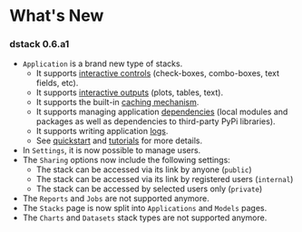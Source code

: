 # What's New

### dstack 0.6.a1

* `Application` is a brand new type of stacks.
  * It supports [interactive controls](../concepts/controls.md) \(check-boxes, combo-boxes, text fields, etc\).
  * It supports [interactive outputs](../concepts/outputs.md) \(plots, tables, text\).
  * It supports the built-in [caching mechanism](../concepts/caching.md).
  * It supports managing application [dependencies](../concepts/dependencies.md) \(local modules and packages as well as dependencies to third-party PyPi libraries\).
  * It supports writing application [logs](../concepts/logging.md).
  * See [quickstart](../quickstart.md) and [tutorials](../tutorials/) for more details.
* In `Settings`, it is now possible to manage users.
* The `Sharing` options now include the following settings:
  * The stack can be accessed via its link by anyone \(`public`\)
  * The stack can be accessed via its link by registered users \(`internal`\)
  * The stack can be accessed by selected users only \(`private`\)
* The `Reports` and `Jobs` are not supported anymore.
* The `Stacks` page is now split into `Applications` and `Models` pages.
* The `Charts` and `Datasets` stack types are not supported anymore.

